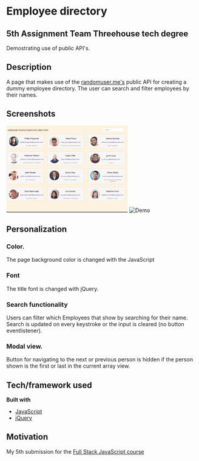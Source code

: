 # Employee directory
## 5th Assignment Team Threehouse tech degree

Demostrating use of public API's. 

## Description
A page that makes use of the [randomuser.me's](https://jquery.com/) public API for creating a dummy employee directory.
The user can search and filter employees by their names.

## Screenshots
![Demo](https://github.com/kmthorsnes/employee_directory/blob/master/images/2.gif?raw=true)
![Demo](https://github.com/kmthorsnes/employee_directory/blob/master/images/1.gif?raw=true)

## Personalization
### Color. 
The page background color is changed with the JavaScript
### Font
The title font is changed with jQuery.
### Search functionality
Users can filter which Employees that show by searching for their name.
Search is updated on every keystroke or the input is cleared (no button eventlistener).
### Modal view.
Button for navigating to the next or previous person is hidden if the person shown is the first or last in the current array view.

## Tech/framework used
**Built with**
* [JavaScript](https://developer.mozilla.org/bm/docs/Web/JavaScript)
* [jQuery](https://jquery.com/)

## Motivation
My 5th submission for the [Full Stack JavaScript course](https://teamtreehouse.com/techdegree/full-stack-javascript)